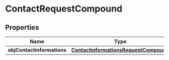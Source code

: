 
# ContactRequestCompound

## Properties
| Name | Type | Description | Notes |
| ------------ | ------------- | ------------- | ------------- |
| **objContactinformations** | [**ContactinformationsRequestCompound**](ContactinformationsRequestCompound.md) |  |  |



